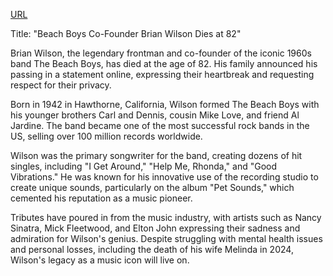 <a href="https://www.bbc.com/news/articles/cg71xrxrn8go">URL</a>

<p>Title: "Beach Boys Co-Founder Brian Wilson Dies at 82"</p>
<p>Brian Wilson, the legendary frontman and co-founder of the iconic 1960s band The Beach Boys, has died at the age of 82. His family announced his passing in a statement online, expressing their heartbreak and requesting respect for their privacy.</p>
<p>Born in 1942 in Hawthorne, California, Wilson formed The Beach Boys with his younger brothers Carl and Dennis, cousin Mike Love, and friend Al Jardine. The band became one of the most successful rock bands in the US, selling over 100 million records worldwide.</p>
<p>Wilson was the primary songwriter for the band, creating dozens of hit singles, including "I Get Around," "Help Me, Rhonda," and "Good Vibrations." He was known for his innovative use of the recording studio to create unique sounds, particularly on the album "Pet Sounds," which cemented his reputation as a music pioneer.</p>
<p>Tributes have poured in from the music industry, with artists such as Nancy Sinatra, Mick Fleetwood, and Elton John expressing their sadness and admiration for Wilson's genius. Despite struggling with mental health issues and personal losses, including the death of his wife Melinda in 2024, Wilson's legacy as a music icon will live on.</p>